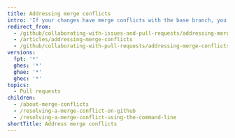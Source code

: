 ```yaml
---
title: Addressing merge conflicts
intro: 'If your changes have merge conflicts with the base branch, you must address the merge conflicts before you can merge your pull request''s changes.'
redirect_from:
  - /github/collaborating-with-issues-and-pull-requests/addressing-merge-conflicts
  - /articles/addressing-merge-conflicts
  - /github/collaborating-with-pull-requests/addressing-merge-conflicts
versions:
  fpt: '*'
  ghes: '*'
  ghae: '*'
  ghec: '*'
topics:
  - Pull requests
children:
  - /about-merge-conflicts
  - /resolving-a-merge-conflict-on-github
  - /resolving-a-merge-conflict-using-the-command-line
shortTitle: Address merge conflicts
---
```


